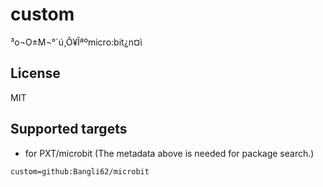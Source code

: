 # custom
³o¬O±M¬°´ú¸Õ¥Îªºmicro:bit¿n¤ì
## License
MIT
## Supported targets
* for PXT/microbit
(The metadata above is needed for package search.)
```package
custom=github:Bangli62/microbit
